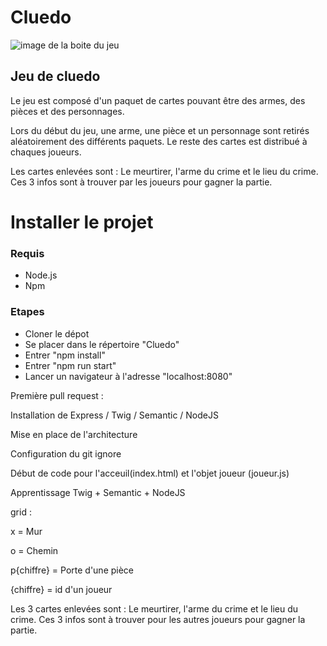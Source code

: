 # Cluedo

![image de la boite du jeu](http://s1.lprs1.fr/images/2016/08/18/6050943_cluedo-12648-original_940x500.jpg)

## Jeu de cluedo

Le jeu est composé d'un paquet de cartes pouvant être des armes, des pièces et des personnages.

Lors du début du jeu, une arme, une pièce et un personnage sont retirés aléatoirement des différents paquets. Le reste des cartes est distribué à chaques joueurs.

Les cartes enlevées sont : Le meurtirer, l'arme du crime et le lieu du crime. Ces 3 infos sont à trouver par les joueurs pour gagner la partie.

# Installer le projet

### Requis
  + Node.js 
  + Npm
  
### Etapes
  + Cloner le dépot
  + Se placer dans le répertoire "Cluedo"
  + Entrer "npm install"
  + Entrer "npm run start"
  + Lancer un navigateur à l'adresse "localhost:8080"

Première pull request :

Installation de Express / Twig / Semantic / NodeJS

Mise en place de l'architecture

Configuration du git ignore

Début de code pour l'acceuil(index.html) et l'objet joueur (joueur.js) 

Apprentissage Twig + Semantic + NodeJS



grid :

x = Mur

o = Chemin

p{chiffre} = Porte d'une pièce

{chiffre} = id d'un joueur


Les 3 cartes enlevées sont : Le meurtirer, l'arme du crime et le lieu du crime. Ces 3 infos sont à trouver pour les autres joueurs pour gagner la partie.

